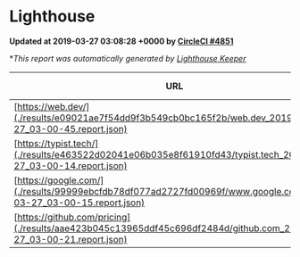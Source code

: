 
# Lighthouse

**Updated at 2019-03-27 03:08:28 +0000 by [CircleCI #4851](https://circleci.com/gh/ItinerisLtd/lighthouse-keeper-example/4851)**

**This report was automatically generated by [Lighthouse Keeper](https://github.com/itinerisltd/lighthouse-keeper)*

| URL | Performance | Accessibility | Best Practices | SEO | PWA | Updated At |
| --- | --- | --- | --- | --- | --- | --- |
| [https://web.dev/](./results/e09021ae7f54dd9f3b549cb0bc165f2b/web.dev_2019-03-27_03-00-45.report.json) | 0.97 | 0.93 | 1 | 0.96 | 1 | 2019-03-27T03:00:45.476Z |
| [https://typist.tech/](./results/e463522d02041e06b035e8f61910fd43/typist.tech_2019-03-27_03-00-14.report.json) | 1 |  |  |  |  | 2019-03-27T03:00:14.307Z |
| [https://google.com/](./results/99999ebcfdb78df077ad2727fd00969f/www.google.com_2019-03-27_03-00-15.report.json) | 0.94 | 0.71 | 0.93 | 0.82 | 0.58 | 2019-03-27T03:00:15.556Z |
| [https://github.com/pricing](./results/aae423b045c13965ddf45c696df2484d/github.com_2019-03-27_03-00-21.report.json) | 0.87 | 0.89 | 0.93 | 0.9 | 0.58 | 2019-03-27T03:00:21.292Z |
